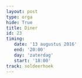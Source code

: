 ```yaml
---
layout: post
type: orga
hide: True
title: Diner
id: 23
timing: 
   date: '13 augustus 2016'
   end: '20:00'
   day: 'zaterdag'
   start: '18:00'
track: soldeerhoek
---
```

